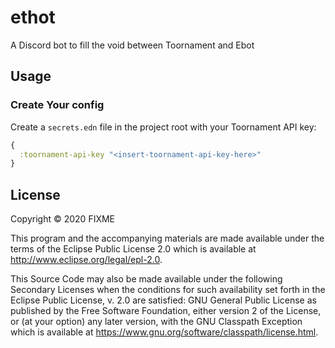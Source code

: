 # ethot

A Discord bot to fill the void between Toornament and Ebot

## Usage

### Create Your config
Create a `secrets.edn` file in the project root with your Toornament API key:
```clojure
{
  :toornament-api-key "<insert-toornament-api-key-here>"
}
```

## License

Copyright © 2020 FIXME

This program and the accompanying materials are made available under the
terms of the Eclipse Public License 2.0 which is available at
http://www.eclipse.org/legal/epl-2.0.

This Source Code may also be made available under the following Secondary
Licenses when the conditions for such availability set forth in the Eclipse
Public License, v. 2.0 are satisfied: GNU General Public License as published by
the Free Software Foundation, either version 2 of the License, or (at your
option) any later version, with the GNU Classpath Exception which is available
at https://www.gnu.org/software/classpath/license.html.

